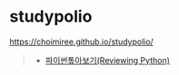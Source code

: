# studypolio
https://choimiree.github.io/studypolio/
>  - [파이썬톺아보기(Reviewing Python)](20201010_python.html)

